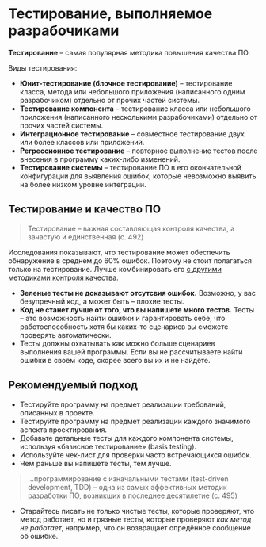# Тестирование, выполняемое разрабочиками

**Тестирование** – самая популярная методика повышения качества ПО.

Виды тестирования:

- **Юнит-тестирование (блочное тестирование)** – тестирование класса, метода или небольшого приложения (написанного одним разрабочиком) отдельно от прочих частей системы.
- **Тестирование компонента** – тестирование класса или небольшого приложения (написанного несколькими разрабочиками) отдельно от прочих частей системы.
- **Интеграционное тестирование** – совместное тестирование двух или более классов или приложений.
- **Регрессионное тестирование** – повторное выполнение тестов после внесения в программу каких-либо изменений.
- **Тестирование системы** – тестирование ПО в его окончательной конфигурации для выявления ошибок, которые невозможно выявить на более низком уровне интеграции.

## Тестирование и качество ПО

> Тестирование – важная составляющая контроля качества, а зачастую и единственная (с. 492)

Исследования показывают, что тестирование может обеспечить обнаружение в среднем до 60% ошибок. Поэтому не стоит полагаться только на тестирование. Лучше комбинировать его [с другими методиками контроля качества](chapter_20.md#относительная-эффективность-методик-повышения-контроля-качества-ПО).

- **Зеленые тесты не доказывают отсутсвия ошибок.** Возможно, у вас безупречный код, а может быть – плохие тесты.
- **Код не станет лучше от того, что вы напишете много тестов.** Тесты – это возможность найти ошибки и гарантировать себе, что работоспособность хотя бы каких-то сценариев вы сможете проверять автоматически.
- Тесты должны охватывать как можно больше сценариев выполнения вашей программы. Если вы не рассчитываете найти ошибки в своём коде, скорее всего вы их и не найдёте.

## Рекомендуемый подход

- Тестируйте программу на предмет реализации требований, описанных в проекте.
- Тестируйте программу на предмет реализации каждого значимого аспекта проектирования.
- Добавьте детальные тесты для каждого компонента системы, используя «базисное тестирование» (basis testing).
- Используйте чек-лист для проверки часто встречающихся ошибок.
- Чем раньше вы напишете тесты, тем лучше.

> ...программирование с изначальными тестами (test-driven development, TDD) – одна из самых эффективных методик разработки ПО, возникших в последнее десятилетие (с. 495)

- Старайтесь писать не только чистые тесты, которые проверяют, что метод работает, но и грязные тесты, которые проверяют _как метод не работает_, например, что он возвращает опредённое сообщение об ошибке.
